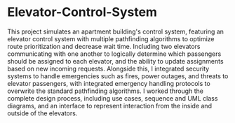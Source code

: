 # Elevator-Control-System
This project simulates an apartment building's control system, featuring an elevator control system with multiple pathfinding algorithms to optimize route prioritization and decrease wait time. Including two elevators communicating with one another to logically determine which passengers should be assigned to each elevator, and the ability to update assignments based on new incoming requests. Alongside this, I integrated security systems to handle emergencies such as fires, power outages, and threats to elevator passengers, with integrated emergency handling protocols to overwrite the standard pathfinding algorithms. I worked through the complete design process, including use cases, sequence and UML class diagrams, and an interface to represent interaction from the inside and outside of the elevators. 
